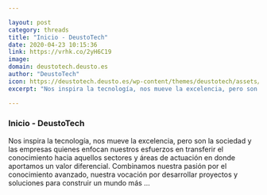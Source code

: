```yaml
---

layout: post
category: threads
title: "Inicio - DeustoTech"
date: 2020-04-23 10:15:36
link: https://vrhk.co/2yH6C19
image: 
domain: deustotech.deusto.es
author: "DeustoTech"
icon: https://deustotech.deusto.es/wp-content/themes/deustotech/assets/images/favicon/apple-icon-57x57.png
excerpt: "Nos inspira la tecnología, nos mueve la excelencia, pero son la sociedad y las empresas quienes enfocan nuestros esfuerzos en transferir el conocimiento hacia aquellos sectores y áreas de actuación en donde aportamos un valor diferencial. Combinamos nuestra pasión por el conocimiento avanzado, nuestra vocación por desarrollar proyectos y soluciones para construir un mundo más …"

---
```


### Inicio - DeustoTech

Nos inspira la tecnología, nos mueve la excelencia, pero son la sociedad y las empresas quienes enfocan nuestros esfuerzos en transferir el conocimiento hacia aquellos sectores y áreas de actuación en donde aportamos un valor diferencial. Combinamos nuestra pasión por el conocimiento avanzado, nuestra vocación por desarrollar proyectos y soluciones para construir un mundo más …